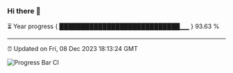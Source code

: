 ### Hi there 👋

⏳ Year progress { ████████████████████████████▁▁ } 93.63 %

---

⏰ Updated on Fri, 08 Dec 2023 18:13:24 GMT

![Progress Bar CI](https://github.com/liununu/liununu/workflows/Progress%20Bar%20CI/badge.svg)
